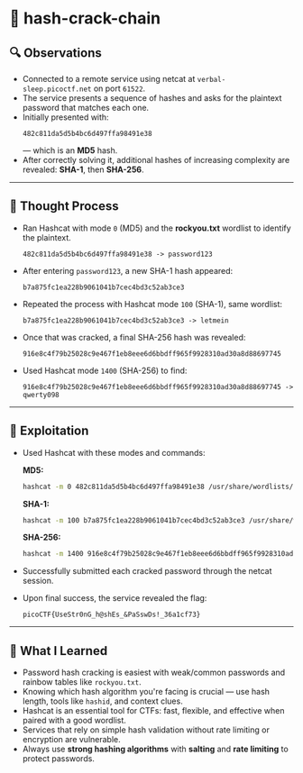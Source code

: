 # 🧪 hash-crack-chain

## 🔍 Observations

- Connected to a remote service using netcat at `verbal-sleep.picoctf.net` on port `61522`.
- The service presents a sequence of hashes and asks for the plaintext password that matches each one.
- Initially presented with:
  ```
  482c811da5d5b4bc6d497ffa98491e38
  ```
  — which is an **MD5** hash.
- After correctly solving it, additional hashes of increasing complexity are revealed: **SHA-1**, then **SHA-256**.

---

## 🧠 Thought Process

- Ran Hashcat with mode `0` (MD5) and the **rockyou.txt** wordlist to identify the plaintext.
  ```
  482c811da5d5b4bc6d497ffa98491e38 -> password123
  ```
- After entering `password123`, a new SHA-1 hash appeared:
  ```
  b7a875fc1ea228b9061041b7cec4bd3c52ab3ce3
  ```
- Repeated the process with Hashcat mode `100` (SHA-1), same wordlist:
  ```
  b7a875fc1ea228b9061041b7cec4bd3c52ab3ce3 -> letmein
  ```
- Once that was cracked, a final SHA-256 hash was revealed:
  ```
  916e8c4f79b25028c9e467f1eb8eee6d6bbdff965f9928310ad30a8d88697745
  ```
- Used Hashcat mode `1400` (SHA-256) to find:
  ```
  916e8c4f79b25028c9e467f1eb8eee6d6bbdff965f9928310ad30a8d88697745 -> qwerty098
  ```

---

## 🧨 Exploitation

- Used Hashcat with these modes and commands:

  **MD5:**

  ```bash
  hashcat -m 0 482c811da5d5b4bc6d497ffa98491e38 /usr/share/wordlists/rockyou.txt
  ```

  **SHA-1:**

  ```bash
  hashcat -m 100 b7a875fc1ea228b9061041b7cec4bd3c52ab3ce3 /usr/share/wordlists/rockyou.txt
  ```

  **SHA-256:**

  ```bash
  hashcat -m 1400 916e8c4f79b25028c9e467f1eb8eee6d6bbdff965f9928310ad30a8d88697745 /usr/share/wordlists/rockyou.txt
  ```

- Successfully submitted each cracked password through the netcat session.

- Upon final success, the service revealed the flag:
  ```
  picoCTF{UseStr0nG_h@shEs_&PaSswDs!_36a1cf73}
  ```

---

## 📝 What I Learned

- Password hash cracking is easiest with weak/common passwords and rainbow tables like `rockyou.txt`.
- Knowing which hash algorithm you're facing is crucial — use hash length, tools like `hashid`, and context clues.
- Hashcat is an essential tool for CTFs: fast, flexible, and effective when paired with a good wordlist.
- Services that rely on simple hash validation without rate limiting or encryption are vulnerable.
- Always use **strong hashing algorithms** with **salting** and **rate limiting** to protect passwords.
